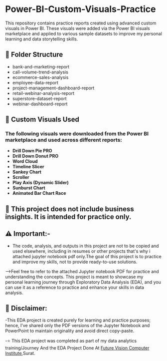 # **Power-BI-Custom-Visuals-Practice**
This repository contains practice reports created using advanced custom visuals in Power BI. These visuals were added via the Power BI visuals marketplace and applied to various sample datasets to improve my personal learning and data storytelling skills.

## **📁 Folder Structure**

- bank-and-marketing-report
- call-volume-trend-analysis
- ecommerce-sales-analysis
- employee-data-report
- project-management-dashboard-report
- retail-webinar-analysis-report
- superstore-dataset-report
- webinar-dashboard-report

## **🎯 Custom Visuals Used**

### The following visuals were downloaded from the Power BI marketplace and used across different reports:

- **Drill Down Pie PRO**
- **Drill Down Donut PRO**
- **Word Cloud**
- **Timeline Slicer**
- **Sankey Chart**
- **Scroller**
- **Play Axis (Dynamic Slider)**
- **Sunburst Chart**
- **Animated Bar Chart Race**

## **📎 This project does not include business insights. It is intended for practice only.**

## **⚠️ Important:-**

- The code, analysis, and outputs in this project are not to be copied and used elsewhere, including in resumes or other projects that's why i attached jupyter notebook pdf only.The goal of this project is to practice and improve my skills, not to provide ready-to-use solutions.

-->Feel free to refer to the attached Jupyter notebook PDF for practice and understanding the concepts. This project is meant to showcase my personal learning journey through Exploratory Data Analysis (EDA), and you can use it as a reference to practice and enhance your skills in data analysis.

## **📌 Disclaimer:**

-This EDA project is created purely for learning and practice purposes; hence, I’ve shared only the PDF versions of the Jupyter Notebook and PowerPoint to maintain originality and avoid direct copy-paste.

-⭐ This EDA project was completed as part of my data analytics training/Journey And the EDA Project Done At <a href="https://futurevisioncomputers.com/">Future Vision Computer Institute</a>,Surat.
